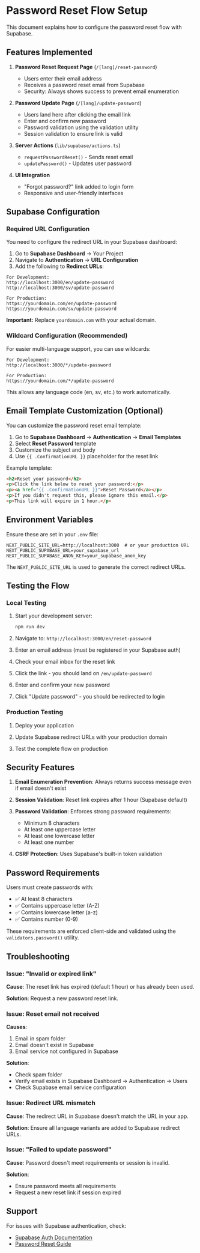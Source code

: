 # Password Reset Flow Setup

This document explains how to configure the password reset flow with Supabase.

## Features Implemented

1. **Password Reset Request Page** (`/[lang]/reset-password`)
   - Users enter their email address
   - Receives a password reset email from Supabase
   - Security: Always shows success to prevent email enumeration

2. **Password Update Page** (`/[lang]/update-password`)
   - Users land here after clicking the email link
   - Enter and confirm new password
   - Password validation using the validation utility
   - Session validation to ensure link is valid

3. **Server Actions** (`lib/supabase/actions.ts`)
   - `requestPasswordReset()` - Sends reset email
   - `updatePassword()` - Updates user password

4. **UI Integration**
   - "Forgot password?" link added to login form
   - Responsive and user-friendly interfaces

## Supabase Configuration

### Required URL Configuration

You need to configure the redirect URL in your Supabase dashboard:

1. Go to **Supabase Dashboard** → Your Project
2. Navigate to **Authentication** → **URL Configuration**
3. Add the following to **Redirect URLs**:

```
For Development:
http://localhost:3000/en/update-password
http://localhost:3000/sv/update-password

For Production:
https://yourdomain.com/en/update-password
https://yourdomain.com/sv/update-password
```

**Important:** Replace `yourdomain.com` with your actual domain.

### Wildcard Configuration (Recommended)

For easier multi-language support, you can use wildcards:

```
For Development:
http://localhost:3000/*/update-password

For Production:
https://yourdomain.com/*/update-password
```

This allows any language code (en, sv, etc.) to work automatically.

## Email Template Customization (Optional)

You can customize the password reset email template:

1. Go to **Supabase Dashboard** → **Authentication** → **Email Templates**
2. Select **Reset Password** template
3. Customize the subject and body
4. Use `{{ .ConfirmationURL }}` placeholder for the reset link

Example template:
```html
<h2>Reset your password</h2>
<p>Click the link below to reset your password:</p>
<p><a href="{{ .ConfirmationURL }}">Reset Password</a></p>
<p>If you didn't request this, please ignore this email.</p>
<p>This link will expire in 1 hour.</p>
```

## Environment Variables

Ensure these are set in your `.env` file:

```env
NEXT_PUBLIC_SITE_URL=http://localhost:3000  # or your production URL
NEXT_PUBLIC_SUPABASE_URL=your_supabase_url
NEXT_PUBLIC_SUPABASE_ANON_KEY=your_supabase_anon_key
```

The `NEXT_PUBLIC_SITE_URL` is used to generate the correct redirect URLs.

## Testing the Flow

### Local Testing

1. Start your development server:
   ```bash
   npm run dev
   ```

2. Navigate to: `http://localhost:3000/en/reset-password`

3. Enter an email address (must be registered in your Supabase auth)

4. Check your email inbox for the reset link

5. Click the link - you should land on `/en/update-password`

6. Enter and confirm your new password

7. Click "Update password" - you should be redirected to login

### Production Testing

1. Deploy your application

2. Update Supabase redirect URLs with your production domain

3. Test the complete flow on production

## Security Features

1. **Email Enumeration Prevention**: Always returns success message even if email doesn't exist

2. **Session Validation**: Reset link expires after 1 hour (Supabase default)

3. **Password Validation**: Enforces strong password requirements:
   - Minimum 8 characters
   - At least one uppercase letter
   - At least one lowercase letter
   - At least one number

4. **CSRF Protection**: Uses Supabase's built-in token validation

## Password Requirements

Users must create passwords with:
- ✅ At least 8 characters
- ✅ Contains uppercase letter (A-Z)
- ✅ Contains lowercase letter (a-z)
- ✅ Contains number (0-9)

These requirements are enforced client-side and validated using the `validators.password()` utility.

## Troubleshooting

### Issue: "Invalid or expired link"

**Cause**: The reset link has expired (default 1 hour) or has already been used.

**Solution**: Request a new password reset link.

### Issue: Reset email not received

**Causes**:
1. Email in spam folder
2. Email doesn't exist in Supabase
3. Email service not configured in Supabase

**Solution**:
- Check spam folder
- Verify email exists in Supabase Dashboard → Authentication → Users
- Check Supabase email service configuration

### Issue: Redirect URL mismatch

**Cause**: The redirect URL in Supabase doesn't match the URL in your app.

**Solution**: Ensure all language variants are added to Supabase redirect URLs.

### Issue: "Failed to update password"

**Cause**: Password doesn't meet requirements or session is invalid.

**Solution**:
- Ensure password meets all requirements
- Request a new reset link if session expired

## Support

For issues with Supabase authentication, check:
- [Supabase Auth Documentation](https://supabase.com/docs/guides/auth)
- [Password Reset Guide](https://supabase.com/docs/guides/auth/auth-password-reset)
